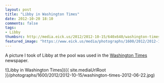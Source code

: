 ```yaml
---
layout: post
title: "Libby in Washington Times"
date: 2012-10-20 18:10
comments: false
tags: 
- Libby
thumbsrc: http://media.eick.us/2012/2012-10-15/640x640/washington-times-2012-06-22.jpg
featured_image: "https://www.eick.us/media/photographs/1600/2012/2012-10-15/washington-times-2012-06-22.jpg"
---
```

A picture I took of Libby at the pool was used in the [Washington Times](https://communities.washingtontimes.com/neighborhood/parenting-first-time-through/2012/jun/22/water_safety/) newspaper.

![Libby in Washington Times]({{ site.mediaUrlRoot }}/photographs/1600/2012/2012-10-15/washington-times-2012-06-22.jpg)


